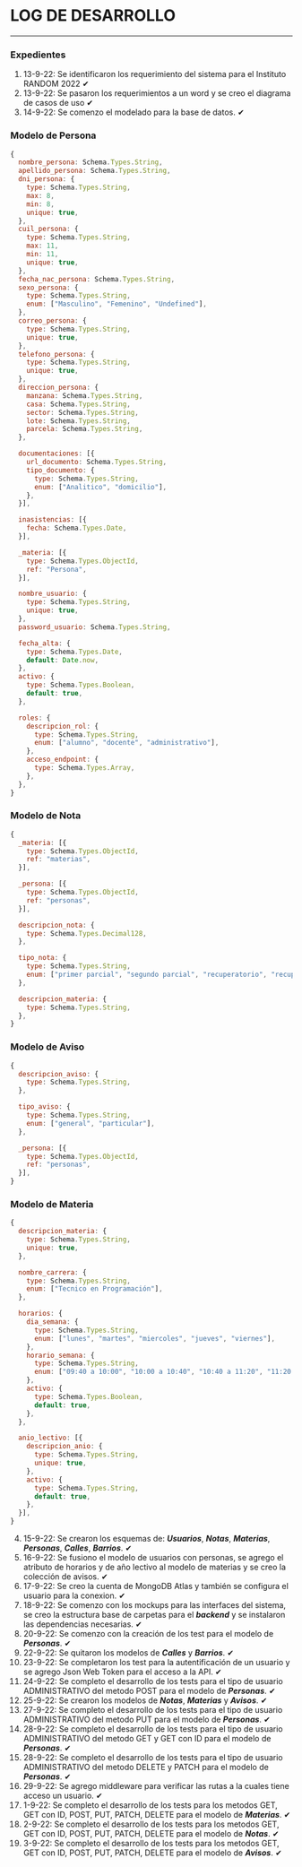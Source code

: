 # LOG DE DESARROLLO

---

### **Expedientes**

1. 13-9-22: Se identificaron los requerimiento del sistema para el Instituto RANDOM 2022 ✔
2. 13-9-22: Se pasaron los requerimientos a un word y se creo el diagrama de casos de uso ✔
3. 14-9-22: Se comenzo el modelado para la base de datos. ✔

### Modelo de Persona

```js
{
  nombre_persona: Schema.Types.String,
  apellido_persona: Schema.Types.String,
  dni_persona: {
    type: Schema.Types.String,
    max: 8,
    min: 8,
    unique: true,
  },
  cuil_persona: {
    type: Schema.Types.String,
    max: 11,
    min: 11,
    unique: true,
  },
  fecha_nac_persona: Schema.Types.String,
  sexo_persona: {
    type: Schema.Types.String,
    enum: ["Masculino", "Femenino", "Undefined"],
  },
  correo_persona: {
    type: Schema.Types.String,
    unique: true,
  },
  telefono_persona: {
    type: Schema.Types.String,
    unique: true,
  },
  direccion_persona: {
    manzana: Schema.Types.String,
    casa: Schema.Types.String,
    sector: Schema.Types.String,
    lote: Schema.Types.String,
    parcela: Schema.Types.String,
  },

  documentaciones: [{
    url_documento: Schema.Types.String,
    tipo_documento: {
      type: Schema.Types.String,
      enum: ["Analitico", "domicilio"],
    },
  }],

  inasistencias: [{
    fecha: Schema.Types.Date,
  }],

  _materia: [{
    type: Schema.Types.ObjectId,
    ref: "Persona",
  }],

  nombre_usuario: {
    type: Schema.Types.String,
    unique: true,
  },
  password_usuario: Schema.Types.String,

  fecha_alta: {
    type: Schema.Types.Date,
    default: Date.now,
  },
  activo: {
    type: Schema.Types.Boolean,
    default: true,
  },

  roles: {
    descripcion_rol: {
      type: Schema.Types.String,
      enum: ["alumno", "docente", "administrativo"],
    },
    acceso_endpoint: {
      type: Schema.Types.Array,
    },
  },
}
```

### Modelo de Nota

```js
{
  _materia: [{
    type: Schema.Types.ObjectId,
    ref: "materias",
  }],

  _persona: [{
    type: Schema.Types.ObjectId,
    ref: "personas",
  }],

  descripcion_nota: {
    type: Schema.Types.Decimal128,
  },

  tipo_nota: {
    type: Schema.Types.String,
    enum: ["primer parcial", "segundo parcial", "recuperatorio", "recuperatorio extraordinaria"],
  },

  descripcion_materia: {
    type: Schema.Types.String,
  },
}
```

### Modelo de Aviso

```js
{
  descripcion_aviso: {
    type: Schema.Types.String,
  },

  tipo_aviso: {
    type: Schema.Types.String,
    enum: ["general", "particular"],
  },

  _persona: [{
    type: Schema.Types.ObjectId,
    ref: "personas",
  }],
}
```

### Modelo de Materia

```js
{
  descripcion_materia: {
    type: Schema.Types.String,
    unique: true,
  },

  nombre_carrera: {
    type: Schema.Types.String,
    enum: ["Tecnico en Programación"],
  },

  horarios: {
    dia_semana: {
      type: Schema.Types.String,
      enum: ["lunes", "martes", "miercoles", "jueves", "viernes"],
    },
    horario_semana: {
      type: Schema.Types.String,
      enum: ["09:40 a 10:00", "10:00 a 10:40", "10:40 a 11:20", "11:20 a 12:00", "12:00 a 14:00", "14:00 a 14:40", "14:40 a 15:20", "15:20 a 16:00", "16:00 a 17:00"],
    },
    activo: {
      type: Schema.Types.Boolean,
      default: true,
    },
  },

  anio_lectivo: [{
    descripcion_anio: {
      type: Schema.Types.String,
      unique: true,
    },
    activo: {
      type: Schema.Types.String,
      default: true,
    },
  }],
}
```

4. 15-9-22: Se crearon los esquemas de: **_Usuarios_**, **_Notas_**, **_Materias_**, **_Personas_**, **_Calles_**, **_Barrios_**. ✔
5. 16-9-22: Se fusiono el modelo de usuarios con personas, se agrego el atributo de horarios y de año lectivo al modelo de materias y se creo la colección de avisos. ✔
6. 17-9-22: Se creo la cuenta de MongoDB Atlas y también se configura el usuario para la conexion. ✔
7. 18-9-22: Se comenzo con los mockups para las interfaces del sistema, se creo la estructura base de carpetas para el **_backend_** y se instalaron las dependencias necesarias. ✔
8. 20-9-22: Se comenzo con la creación de los test para el modelo de **_Personas_**. ✔
9. 22-9-22: Se quitaron los modelos de **_Calles_** y **_Barrios_**. ✔
10. 23-9-22: Se completaron los test para la autentificación de un usuario y se agrego Json Web Token para el acceso a la API. ✔
11. 24-9-22: Se completo el desarrollo de los tests para el tipo de usuario ADMINISTRATIVO del metodo POST para el modelo de **_Personas_**. ✔
12. 25-9-22: Se crearon los modelos de **_Notas_**, **_Materias_** y **_Avisos_**. ✔
13. 27-9-22: Se completo el desarrollo de los tests para el tipo de usuario ADMINISTRATIVO del metodo PUT para el modelo de **_Personas_**. ✔
14. 28-9-22: Se completo el desarrollo de los tests para el tipo de usuario ADMINISTRATIVO del metodo GET y GET con ID para el modelo de **_Personas_**. ✔
15. 28-9-22: Se completo el desarrollo de los tests para el tipo de usuario ADMINISTRATIVO del metodo DELETE y PATCH para el modelo de **_Personas_**. ✔
16. 29-9-22: Se agrego middleware para verificar las rutas a la cuales tiene acceso un usuario. ✔
17. 1-9-22: Se completo el desarrollo de los tests para los metodos GET, GET con ID, POST, PUT, PATCH, DELETE para el modelo de **_Materias_**. ✔
18. 2-9-22: Se completo el desarrollo de los tests para los metodos GET, GET con ID, POST, PUT, PATCH, DELETE para el modelo de **_Notas_**. ✔
19. 3-9-22: Se completo el desarrollo de los tests para los metodos GET, GET con ID, POST, PUT, PATCH, DELETE para el modelo de **_Avisos_**. ✔

